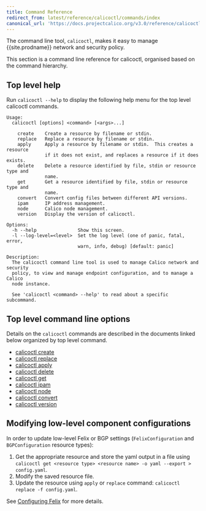 ```yaml
---
title: Command Reference
redirect_from: latest/reference/calicoctl/commands/index
canonical_url: 'https://docs.projectcalico.org/v3.0/reference/calicoctl/commands/'
---
```


The command line tool, `calicoctl`, makes it easy to manage {{site.prodname}} network
and security policy.

This section is a command line reference for calicoctl, organised based on 
the command hierarchy.

## Top level help

Run `calicoctl --help` to display the following help menu for the top level 
calicoctl commands.

```
Usage:
  calicoctl [options] <command> [<args>...]

    create    Create a resource by filename or stdin.
    replace   Replace a resource by filename or stdin.
    apply     Apply a resource by filename or stdin.  This creates a resource 
              if it does not exist, and replaces a resource if it does exists.
    delete    Delete a resource identified by file, stdin or resource type and
              name.
    get       Get a resource identified by file, stdin or resource type and 
              name.
    convert   Convert config files between different API versions.
    ipam      IP address management.
    node      Calico node management.
    version   Display the version of calicoctl.

Options:
  -h --help               Show this screen.
  -l --log-level=<level>  Set the log level (one of panic, fatal, error,
                          warn, info, debug) [default: panic]

Description:
  The calicoctl command line tool is used to manage Calico network and security
  policy, to view and manage endpoint configuration, and to manage a Calico 
  node instance.

  See 'calicoctl <command> --help' to read about a specific subcommand.
```

## Top level command line options

Details on the `calicoctl` commands are described in the documents linked below
organized by top level command.

-  [calicoctl create]({{site.baseurl}}/{{page.version}}/reference/calicoctl/commands/create)
-  [calicoctl replace]({{site.baseurl}}/{{page.version}}/reference/calicoctl/commands/replace)
-  [calicoctl apply]({{site.baseurl}}/{{page.version}}/reference/calicoctl/commands/apply)
-  [calicoctl delete]({{site.baseurl}}/{{page.version}}/reference/calicoctl/commands/delete)
-  [calicoctl get]({{site.baseurl}}/{{page.version}}/reference/calicoctl/commands/get)
-  [calicoctl ipam]({{site.baseurl}}/{{page.version}}/reference/calicoctl/commands/ipam)
-  [calicoctl node]({{site.baseurl}}/{{page.version}}/reference/calicoctl/commands/node)
-  [calicoctl convert]({{site.baseurl}}/{{page.version}}/reference/calicoctl/commands/convert)
-  [calicoctl version]({{site.baseurl}}/{{page.version}}/reference/calicoctl/commands/version)

## Modifying low-level component configurations

In order to update low-level Felix or BGP settings (`FelixConfiguration` and `BGPConfiguration` resource types):
1. Get the appropriate resource and store the yaml output in a file using `calicoctl get <resource type> <resource name> -o yaml --export > config.yaml`.
1. Modify the saved resource file.
1. Update the resource using `apply` or `replace` command: `calicoctl replace -f config.yaml`.

See [Configuring Felix]({{site.baseurl}}/{{page.version}}/reference/felix/configuration) for more details.
